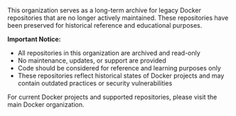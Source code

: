 This organization serves as a long-term archive for legacy Docker repositories that are no longer actively maintained. These repositories have been preserved for historical reference and educational purposes.

**Important Notice:**

- All repositories in this organization are archived and read-only
- No maintenance, updates, or support are provided
- Code should be considered for reference and learning purposes only
- These repositories reflect historical states of Docker projects and may contain outdated practices or security vulnerabilities

For current Docker projects and supported repositories, please visit the main Docker organization.
